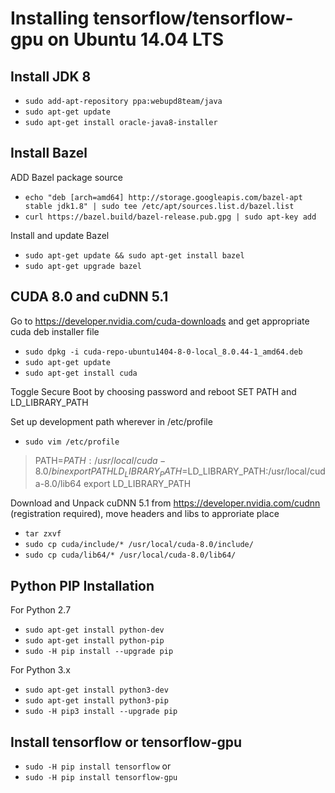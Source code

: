 Installing tensorflow/tensorflow-gpu on Ubuntu 14.04 LTS
=============

Install JDK 8
---

- `sudo add-apt-repository ppa:webupd8team/java`
- `sudo apt-get update`
- `sudo apt-get install oracle-java8-installer`

Install Bazel
---
ADD Bazel package source
- `echo "deb [arch=amd64] http://storage.googleapis.com/bazel-apt stable jdk1.8" | sudo tee /etc/apt/sources.list.d/bazel.list`
- `curl https://bazel.build/bazel-release.pub.gpg | sudo apt-key add`

Install and update Bazel
- `sudo apt-get update && sudo apt-get install bazel`
- `sudo apt-get upgrade bazel`

CUDA 8.0 and cuDNN 5.1
---
Go to https://developer.nvidia.com/cuda-downloads and get appropriate cuda deb installer file

- `sudo dpkg -i cuda-repo-ubuntu1404-8-0-local_8.0.44-1_amd64.deb`
- `sudo apt-get update`
- `sudo apt-get install cuda`

Toggle Secure Boot by choosing password and reboot
SET PATH and LD_LIBRARY_PATH

Set up development path wherever in /etc/profile
- `sudo vim /etc/profile`
> PATH=$PATH:/usr/local/cuda-8.0/bin
> export PATH
> LD_LIBRARY_PATH=$LD_LIBRARY_PATH:/usr/local/cuda-8.0/lib64
> export LD_LIBRARY_PATH

Download and Unpack cuDNN 5.1 from https://developer.nvidia.com/cudnn (registration required), move headers and libs to approriate place

- `tar zxvf`
- `sudo cp cuda/include/* /usr/local/cuda-8.0/include/`
- `sudo cp cuda/lib64/* /usr/local/cuda-8.0/lib64/`

Python PIP Installation
---

For Python 2.7
- `sudo apt-get install python-dev`
- `sudo apt-get install python-pip`
- `sudo -H pip install --upgrade pip`

For Python 3.x
- `sudo apt-get install python3-dev`
- `sudo apt-get install python3-pip`
- `sudo -H pip3 install --upgrade pip`

Install tensorflow or tensorflow-gpu
---
- `sudo -H pip install tensorflow`
or
- `sudo -H pip install tensorflow-gpu`
